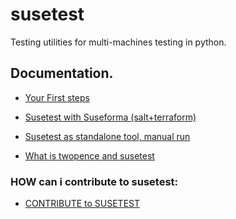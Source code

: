 susetest
========

Testing utilities for multi-machines testing in python.

##  Documentation.

* [Your First steps](doc/first_steps.md)

* [Susetest with Suseforma (salt+terraform)](doc/suseforma.md)

* [Susetest as standalone tool, manual run](doc/susetest_standalone.md)

* [What is twopence and susetest](doc/twopence.md)


### HOW can i contribute to susetest:

* [CONTRIBUTE to SUSETEST ](.github/CONTRIBUTING.md)

